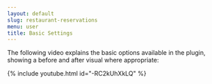 ```yaml
---
layout: default
slug: restaurant-reservations
menu: user
title: Basic Settings
---
```

<!-- The following options are available by going to **Settings > Basic** -->

The following video explains the basic options available in the plugin, showing a before and after visual where appropriate:

{% include youtube.html id="-RC2kUhXkLQ" %}